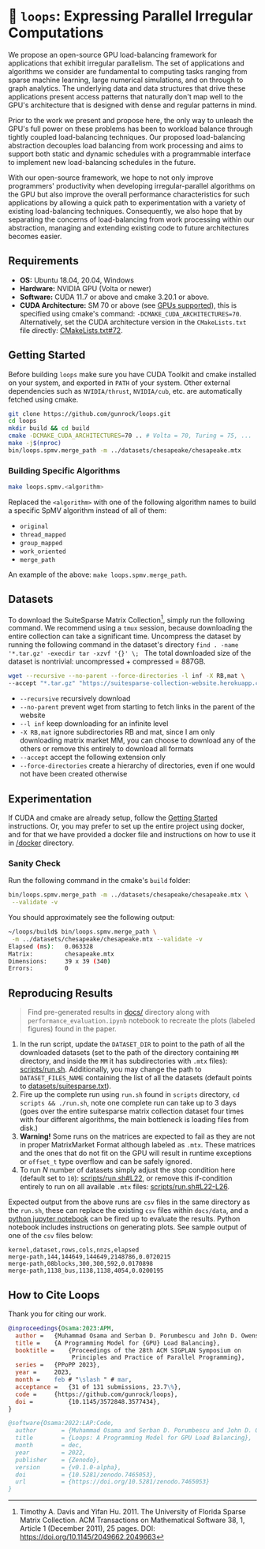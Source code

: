 # 🐧 `loops`: Expressing Parallel Irregular Computations
We propose an open-source GPU load-balancing framework for applications that exhibit irregular parallelism. The set of applications and algorithms we consider are fundamental to computing tasks ranging from sparse machine learning, large numerical simulations, and on through to graph analytics. The underlying data and data structures that drive these applications present access patterns that naturally don't map well to the GPU's architecture that is designed with dense and regular patterns in mind. 

Prior to the work we present and propose here, the only way to unleash the GPU's full power on these problems has been to workload balance through tightly coupled load-balancing techniques. Our proposed load-balancing abstraction decouples load balancing from work processing and aims to support both static and dynamic schedules with a programmable interface to implement new load-balancing schedules in the future. 

With our open-source framework, we hope to not only improve programmers' productivity when developing irregular-parallel algorithms on the GPU but also improve the overall performance characteristics for such applications by allowing a quick path to experimentation with a variety of existing load-balancing techniques. Consequently, we also hope that by separating the concerns of load-balancing from work processing within our abstraction, managing and extending existing code to future architectures becomes easier.

## Requirements
- **OS:** Ubuntu 18.04, 20.04, Windows
- **Hardware:** NVIDIA GPU (Volta or newer)
- **Software:** CUDA 11.7 or above and cmake 3.20.1 or above.
- **CUDA Architecture:** SM 70 or above (see [GPUs supported](https://en.wikipedia.org/wiki/CUDA#GPUs_supported)), this is specified using cmake's command: `-DCMAKE_CUDA_ARCHITECTURES=70`. Alternatively, set the CUDA architecture version in the `CMakeLists.txt` file directly: [CMakeLists.txt#72](https://github.com/gunrock/loops/blob/main/CMakeLists.txt#L72).

## Getting Started
Before building `loops` make sure you have CUDA Toolkit and cmake installed on your system, and exported in `PATH` of your system. Other external dependencies such as `NVIDIA/thrust`, `NVIDIA/cub`, etc. are automatically fetched using cmake.

```bash
git clone https://github.com/gunrock/loops.git
cd loops
mkdir build && cd build
cmake -DCMAKE_CUDA_ARCHITECTURES=70 .. # Volta = 70, Turing = 75, ...
make -j$(nproc)
bin/loops.spmv.merge_path -m ../datasets/chesapeake/chesapeake.mtx
```

### Building Specific Algorithms

```bash
make loops.spmv.<algorithm>
```
Replaced the `<algorithm>` with one of the following algorithm names to build a specific SpMV algorithm instead of all of them:
- `original`
- `thread_mapped`
- `group_mapped`
- `work_oriented`
- `merge_path`

An example of the above: `make loops.spmv.merge_path`.

## Datasets

To download the SuiteSparse Matrix Collection[^1], simply run the following command. We recommend using a `tmux` session, because downloading the entire collection can take a significant time. Uncompress the dataset by running the following command in the dataset's directory `find . -name '*.tar.gz' -execdir tar -xzvf '{}' \;
` The total downloaded size of the dataset is nontrivial: uncompressed + compressed = 887GB.
```bash
wget --recursive --no-parent --force-directories -l inf -X RB,mat \ 
--accept "*.tar.gz" "https://suitesparse-collection-website.herokuapp.com/"
```

- `--recursive` recursively download
- `--no-parent` prevent wget from starting to fetch links in the parent of the website
- `--l inf` keep downloading for an infinite level
- `-X RB,mat` ignore subdirectories RB and mat, since I am only downloading matrix market MM, you can choose to download any of the others or remove this entirely to download all formats
- `--accept` accept the following extension only
- `--force-directories` create a hierarchy of directories, even if one would not have been created otherwise

[^1]: Timothy A. Davis and Yifan Hu. 2011. The University of Florida Sparse Matrix Collection. ACM Transactions on Mathematical Software 38, 1, Article 1 (December 2011), 25 pages. DOI: https://doi.org/10.1145/2049662.2049663

## Experimentation
If CUDA and cmake are already setup, follow the [Getting Started](#getting-started) instructions. Or, you may prefer to set up the entire project using docker, and for that we have provided a docker file and instructions on how to use it in [/docker](https://github.com/gunrock/loops/tree/main/docker) directory.

### Sanity Check
Run the following command in the cmake's `build` folder:
```bash
bin/loops.spmv.merge_path -m ../datasets/chesapeake/chesapeake.mtx \
 --validate -v
```
You should approximately see the following output:
```bash
~/loops/build$ bin/loops.spmv.merge_path \
 -m ../datasets/chesapeake/chesapeake.mtx --validate -v
Elapsed (ms):   0.063328
Matrix:         chesapeake.mtx
Dimensions:     39 x 39 (340)
Errors:         0
```
## Reproducing Results
> Find pre-generated results in [docs/](https://github.com/gunrock/loops/blob/main/docs/) directory along with `performance_evaluation.ipynb` notebook to recreate the plots (labeled figures) found in the paper.

1. In the run script, update the `DATASET_DIR` to point to the path of all the downloaded datasets (set to the path of the directory containing `MM` directory, and inside the `MM` it has subdirectories with `.mtx` files): [scripts/run.sh](https://github.com/gunrock/loops/blob/main/scripts/run.sh). Additionally, you may change the path to `DATASET_FILES_NAME` containing the list of all the datasets (default points to [datasets/suitesparse.txt](https://github.com/gunrock/loops/blob/main/datasets/suitesparse.txt)).
2. Fire up the complete run using `run.sh` found in `scripts` directory, `cd scripts && ./run.sh`, note one complete run can take up to 3 days (goes over the entire suitesparse matrix collection dataset four times with four different algorithms, the main bottleneck is loading files from disk.)
3. **Warning!** Some runs on the matrices are expected to fail as they are not in proper MatrixMarket Format although labeled as `.mtx`. These matrices and the ones that do not fit on the GPU will result in runtime exceptions or `offset_t` type overflow and can be safely ignored.
4. To run *N* number of datasets simply adjust the stop condition here (default set to `10`): [scripts/run.sh#L22](https://github.com/gunrock/loops/blob/main/scripts/run.sh#L22), or remove this if-condition entirely to run on all available `.mtx` files: [scripts/run.sh#L22-L26](https://github.com/gunrock/loops/blob/main/scripts/run.sh#L22-L26).

Expected output from the above runs are `csv` files in the same directory as the `run.sh`, these can replace the existing `csv` files within `docs/data`, and a [python jupyter notebook](https://jupyter.org/install) can be fired up to evaluate the results. Python notebook includes instructions on generating plots. See sample output of one of the `csv` files below:

```csv
kernel,dataset,rows,cols,nnzs,elapsed
merge-path,144,144649,144649,2148786,0.0720215
merge-path,08blocks,300,300,592,0.0170898
merge-path,1138_bus,1138,1138,4054,0.0200195
```

## How to Cite Loops
Thank you for citing our work.

```bibtex
@inproceedings{Osama:2023:APM,
  author =	 {Muhammad Osama and Serban D. Porumbescu and John D. Owens},
  title =	 {A Programming Model for {GPU} Load Balancing},
  booktitle =	 {Proceedings of the 28th ACM SIGPLAN Symposium on
                  Principles and Practice of Parallel Programming},
  series =	 {PPoPP 2023},
  year =	 2023,
  month =	 feb # "\slash " # mar,
  acceptance =	 {31 of 131 submissions, 23.7\%},
  code =	 {https://github.com/gunrock/loops},
  doi =          {10.1145/3572848.3577434},
}
```

```bibtex
@software{Osama:2022:LAP:Code,
  author       = {Muhammad Osama and Serban D. Porumbescu and John D. Owens},
  title        = {Loops: A Programming Model for GPU Load Balancing},
  month        = dec,
  year         = 2022,
  publisher    = {Zenodo},
  version      = {v0.1.0-alpha},
  doi          = {10.5281/zenodo.7465053},
  url          = {https://doi.org/10.5281/zenodo.7465053}
}
```
